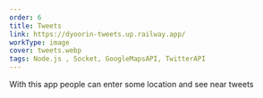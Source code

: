 ```yaml
---
order: 6
title: Tweets
link: https://dyoorin-tweets.up.railway.app/
workType: image
cover: tweets.webp
tags: Node.js , Socket, GoogleMapsAPI, TwitterAPI
---
```


With this app people can enter some location and see near tweets
